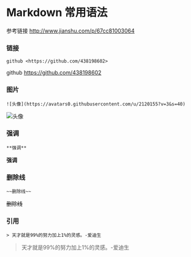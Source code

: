 # Markdown 常用语法

参考链接 <http://www.jianshu.com/p/67cc81003064>

### 链接

```
github <https://github.com/438198602>
```

github <https://github.com/438198602>

### 图片

```
![头像](https://avatars0.githubusercontent.com/u/2120155?v=3&s=40)
```

![头像](https://avatars0.githubusercontent.com/u/2120155?v=3&s=40)

### 强调

```
**强调**
```

**强调**

### 删除线

```
~~删除线~~
```

~~删除线~~

### 引用

```
> 天才就是99%的努力加上1%的灵感。-爱迪生
```

> 天才就是99%的努力加上1%的灵感。-爱迪生

